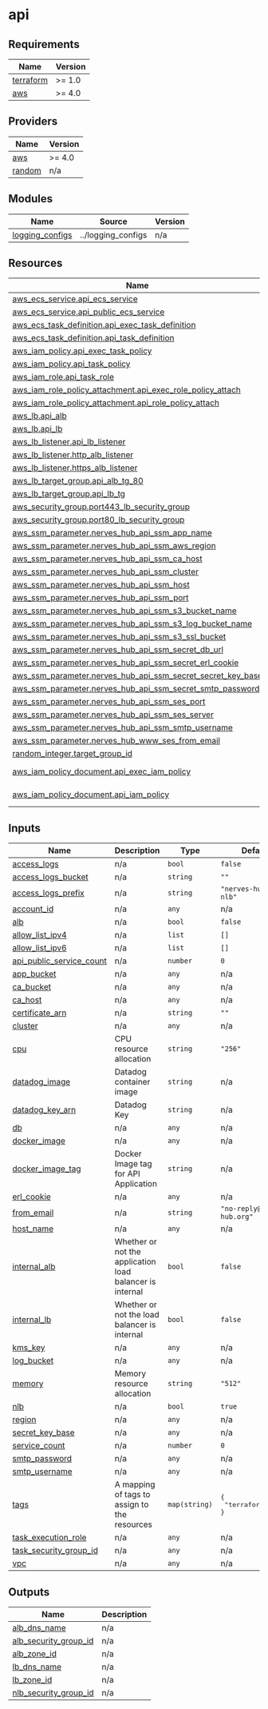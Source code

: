 # api

<!-- BEGINNING OF PRE-COMMIT-TERRAFORM DOCS HOOK -->
## Requirements

| Name | Version |
|------|---------|
| <a name="requirement_terraform"></a> [terraform](#requirement\_terraform) | >= 1.0 |
| <a name="requirement_aws"></a> [aws](#requirement\_aws) | >= 4.0 |

## Providers

| Name | Version |
|------|---------|
| <a name="provider_aws"></a> [aws](#provider\_aws) | >= 4.0 |
| <a name="provider_random"></a> [random](#provider\_random) | n/a |

## Modules

| Name | Source | Version |
|------|--------|---------|
| <a name="module_logging_configs"></a> [logging\_configs](#module\_logging\_configs) | ../logging_configs | n/a |

## Resources

| Name | Type |
|------|------|
| [aws_ecs_service.api_ecs_service](https://registry.terraform.io/providers/hashicorp/aws/latest/docs/resources/ecs_service) | resource |
| [aws_ecs_service.api_public_ecs_service](https://registry.terraform.io/providers/hashicorp/aws/latest/docs/resources/ecs_service) | resource |
| [aws_ecs_task_definition.api_exec_task_definition](https://registry.terraform.io/providers/hashicorp/aws/latest/docs/resources/ecs_task_definition) | resource |
| [aws_ecs_task_definition.api_task_definition](https://registry.terraform.io/providers/hashicorp/aws/latest/docs/resources/ecs_task_definition) | resource |
| [aws_iam_policy.api_exec_task_policy](https://registry.terraform.io/providers/hashicorp/aws/latest/docs/resources/iam_policy) | resource |
| [aws_iam_policy.api_task_policy](https://registry.terraform.io/providers/hashicorp/aws/latest/docs/resources/iam_policy) | resource |
| [aws_iam_role.api_task_role](https://registry.terraform.io/providers/hashicorp/aws/latest/docs/resources/iam_role) | resource |
| [aws_iam_role_policy_attachment.api_exec_role_policy_attach](https://registry.terraform.io/providers/hashicorp/aws/latest/docs/resources/iam_role_policy_attachment) | resource |
| [aws_iam_role_policy_attachment.api_role_policy_attach](https://registry.terraform.io/providers/hashicorp/aws/latest/docs/resources/iam_role_policy_attachment) | resource |
| [aws_lb.api_alb](https://registry.terraform.io/providers/hashicorp/aws/latest/docs/resources/lb) | resource |
| [aws_lb.api_lb](https://registry.terraform.io/providers/hashicorp/aws/latest/docs/resources/lb) | resource |
| [aws_lb_listener.api_lb_listener](https://registry.terraform.io/providers/hashicorp/aws/latest/docs/resources/lb_listener) | resource |
| [aws_lb_listener.http_alb_listener](https://registry.terraform.io/providers/hashicorp/aws/latest/docs/resources/lb_listener) | resource |
| [aws_lb_listener.https_alb_listener](https://registry.terraform.io/providers/hashicorp/aws/latest/docs/resources/lb_listener) | resource |
| [aws_lb_target_group.api_alb_tg_80](https://registry.terraform.io/providers/hashicorp/aws/latest/docs/resources/lb_target_group) | resource |
| [aws_lb_target_group.api_lb_tg](https://registry.terraform.io/providers/hashicorp/aws/latest/docs/resources/lb_target_group) | resource |
| [aws_security_group.port443_lb_security_group](https://registry.terraform.io/providers/hashicorp/aws/latest/docs/resources/security_group) | resource |
| [aws_security_group.port80_lb_security_group](https://registry.terraform.io/providers/hashicorp/aws/latest/docs/resources/security_group) | resource |
| [aws_ssm_parameter.nerves_hub_api_ssm_app_name](https://registry.terraform.io/providers/hashicorp/aws/latest/docs/resources/ssm_parameter) | resource |
| [aws_ssm_parameter.nerves_hub_api_ssm_aws_region](https://registry.terraform.io/providers/hashicorp/aws/latest/docs/resources/ssm_parameter) | resource |
| [aws_ssm_parameter.nerves_hub_api_ssm_ca_host](https://registry.terraform.io/providers/hashicorp/aws/latest/docs/resources/ssm_parameter) | resource |
| [aws_ssm_parameter.nerves_hub_api_ssm_cluster](https://registry.terraform.io/providers/hashicorp/aws/latest/docs/resources/ssm_parameter) | resource |
| [aws_ssm_parameter.nerves_hub_api_ssm_host](https://registry.terraform.io/providers/hashicorp/aws/latest/docs/resources/ssm_parameter) | resource |
| [aws_ssm_parameter.nerves_hub_api_ssm_port](https://registry.terraform.io/providers/hashicorp/aws/latest/docs/resources/ssm_parameter) | resource |
| [aws_ssm_parameter.nerves_hub_api_ssm_s3_bucket_name](https://registry.terraform.io/providers/hashicorp/aws/latest/docs/resources/ssm_parameter) | resource |
| [aws_ssm_parameter.nerves_hub_api_ssm_s3_log_bucket_name](https://registry.terraform.io/providers/hashicorp/aws/latest/docs/resources/ssm_parameter) | resource |
| [aws_ssm_parameter.nerves_hub_api_ssm_s3_ssl_bucket](https://registry.terraform.io/providers/hashicorp/aws/latest/docs/resources/ssm_parameter) | resource |
| [aws_ssm_parameter.nerves_hub_api_ssm_secret_db_url](https://registry.terraform.io/providers/hashicorp/aws/latest/docs/resources/ssm_parameter) | resource |
| [aws_ssm_parameter.nerves_hub_api_ssm_secret_erl_cookie](https://registry.terraform.io/providers/hashicorp/aws/latest/docs/resources/ssm_parameter) | resource |
| [aws_ssm_parameter.nerves_hub_api_ssm_secret_secret_key_base](https://registry.terraform.io/providers/hashicorp/aws/latest/docs/resources/ssm_parameter) | resource |
| [aws_ssm_parameter.nerves_hub_api_ssm_secret_smtp_password](https://registry.terraform.io/providers/hashicorp/aws/latest/docs/resources/ssm_parameter) | resource |
| [aws_ssm_parameter.nerves_hub_api_ssm_ses_port](https://registry.terraform.io/providers/hashicorp/aws/latest/docs/resources/ssm_parameter) | resource |
| [aws_ssm_parameter.nerves_hub_api_ssm_ses_server](https://registry.terraform.io/providers/hashicorp/aws/latest/docs/resources/ssm_parameter) | resource |
| [aws_ssm_parameter.nerves_hub_api_ssm_smtp_username](https://registry.terraform.io/providers/hashicorp/aws/latest/docs/resources/ssm_parameter) | resource |
| [aws_ssm_parameter.nerves_hub_www_ses_from_email](https://registry.terraform.io/providers/hashicorp/aws/latest/docs/resources/ssm_parameter) | resource |
| [random_integer.target_group_id](https://registry.terraform.io/providers/hashicorp/random/latest/docs/resources/integer) | resource |
| [aws_iam_policy_document.api_exec_iam_policy](https://registry.terraform.io/providers/hashicorp/aws/latest/docs/data-sources/iam_policy_document) | data source |
| [aws_iam_policy_document.api_iam_policy](https://registry.terraform.io/providers/hashicorp/aws/latest/docs/data-sources/iam_policy_document) | data source |

## Inputs

| Name | Description | Type | Default | Required |
|------|-------------|------|---------|:--------:|
| <a name="input_access_logs"></a> [access\_logs](#input\_access\_logs) | n/a | `bool` | `false` | no |
| <a name="input_access_logs_bucket"></a> [access\_logs\_bucket](#input\_access\_logs\_bucket) | n/a | `string` | `""` | no |
| <a name="input_access_logs_prefix"></a> [access\_logs\_prefix](#input\_access\_logs\_prefix) | n/a | `string` | `"nerves-hub-api-nlb"` | no |
| <a name="input_account_id"></a> [account\_id](#input\_account\_id) | n/a | `any` | n/a | yes |
| <a name="input_alb"></a> [alb](#input\_alb) | n/a | `bool` | `false` | no |
| <a name="input_allow_list_ipv4"></a> [allow\_list\_ipv4](#input\_allow\_list\_ipv4) | n/a | `list` | `[]` | no |
| <a name="input_allow_list_ipv6"></a> [allow\_list\_ipv6](#input\_allow\_list\_ipv6) | n/a | `list` | `[]` | no |
| <a name="input_api_public_service_count"></a> [api\_public\_service\_count](#input\_api\_public\_service\_count) | n/a | `number` | `0` | no |
| <a name="input_app_bucket"></a> [app\_bucket](#input\_app\_bucket) | n/a | `any` | n/a | yes |
| <a name="input_ca_bucket"></a> [ca\_bucket](#input\_ca\_bucket) | n/a | `any` | n/a | yes |
| <a name="input_ca_host"></a> [ca\_host](#input\_ca\_host) | n/a | `any` | n/a | yes |
| <a name="input_certificate_arn"></a> [certificate\_arn](#input\_certificate\_arn) | n/a | `string` | `""` | no |
| <a name="input_cluster"></a> [cluster](#input\_cluster) | n/a | `any` | n/a | yes |
| <a name="input_cpu"></a> [cpu](#input\_cpu) | CPU resource allocation | `string` | `"256"` | no |
| <a name="input_datadog_image"></a> [datadog\_image](#input\_datadog\_image) | Datadog container image | `string` | n/a | yes |
| <a name="input_datadog_key_arn"></a> [datadog\_key\_arn](#input\_datadog\_key\_arn) | Datadog Key | `string` | n/a | yes |
| <a name="input_db"></a> [db](#input\_db) | n/a | `any` | n/a | yes |
| <a name="input_docker_image"></a> [docker\_image](#input\_docker\_image) | n/a | `any` | n/a | yes |
| <a name="input_docker_image_tag"></a> [docker\_image\_tag](#input\_docker\_image\_tag) | Docker Image tag for API Application | `string` | n/a | yes |
| <a name="input_erl_cookie"></a> [erl\_cookie](#input\_erl\_cookie) | n/a | `any` | n/a | yes |
| <a name="input_from_email"></a> [from\_email](#input\_from\_email) | n/a | `string` | `"no-reply@nerves-hub.org"` | no |
| <a name="input_host_name"></a> [host\_name](#input\_host\_name) | n/a | `any` | n/a | yes |
| <a name="input_internal_alb"></a> [internal\_alb](#input\_internal\_alb) | Whether or not the application load balancer is internal | `bool` | `false` | no |
| <a name="input_internal_lb"></a> [internal\_lb](#input\_internal\_lb) | Whether or not the load balancer is internal | `bool` | `false` | no |
| <a name="input_kms_key"></a> [kms\_key](#input\_kms\_key) | n/a | `any` | n/a | yes |
| <a name="input_log_bucket"></a> [log\_bucket](#input\_log\_bucket) | n/a | `any` | n/a | yes |
| <a name="input_memory"></a> [memory](#input\_memory) | Memory resource allocation | `string` | `"512"` | no |
| <a name="input_nlb"></a> [nlb](#input\_nlb) | n/a | `bool` | `true` | no |
| <a name="input_region"></a> [region](#input\_region) | n/a | `any` | n/a | yes |
| <a name="input_secret_key_base"></a> [secret\_key\_base](#input\_secret\_key\_base) | n/a | `any` | n/a | yes |
| <a name="input_service_count"></a> [service\_count](#input\_service\_count) | n/a | `number` | `0` | no |
| <a name="input_smtp_password"></a> [smtp\_password](#input\_smtp\_password) | n/a | `any` | n/a | yes |
| <a name="input_smtp_username"></a> [smtp\_username](#input\_smtp\_username) | n/a | `any` | n/a | yes |
| <a name="input_tags"></a> [tags](#input\_tags) | A mapping of tags to assign to the resources | `map(string)` | <pre>{<br>  "terraform": true<br>}</pre> | no |
| <a name="input_task_execution_role"></a> [task\_execution\_role](#input\_task\_execution\_role) | n/a | `any` | n/a | yes |
| <a name="input_task_security_group_id"></a> [task\_security\_group\_id](#input\_task\_security\_group\_id) | n/a | `any` | n/a | yes |
| <a name="input_vpc"></a> [vpc](#input\_vpc) | n/a | `any` | n/a | yes |

## Outputs

| Name | Description |
|------|-------------|
| <a name="output_alb_dns_name"></a> [alb\_dns\_name](#output\_alb\_dns\_name) | n/a |
| <a name="output_alb_security_group_id"></a> [alb\_security\_group\_id](#output\_alb\_security\_group\_id) | n/a |
| <a name="output_alb_zone_id"></a> [alb\_zone\_id](#output\_alb\_zone\_id) | n/a |
| <a name="output_lb_dns_name"></a> [lb\_dns\_name](#output\_lb\_dns\_name) | n/a |
| <a name="output_lb_zone_id"></a> [lb\_zone\_id](#output\_lb\_zone\_id) | n/a |
| <a name="output_nlb_security_group_id"></a> [nlb\_security\_group\_id](#output\_nlb\_security\_group\_id) | n/a |
<!-- END OF PRE-COMMIT-TERRAFORM DOCS HOOK -->
